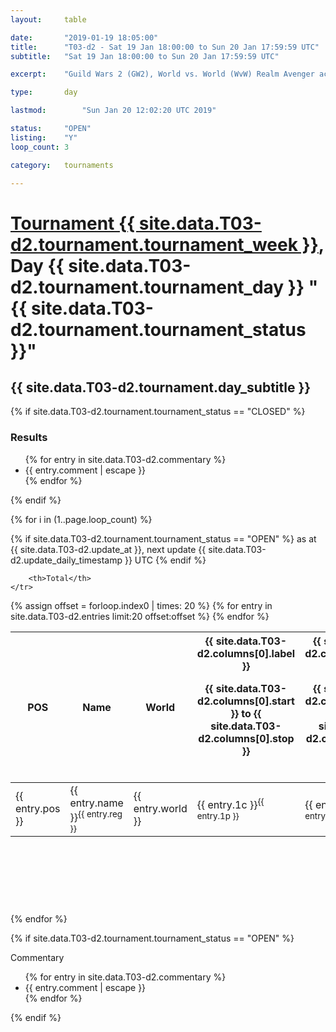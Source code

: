```yaml
---
layout: 	table

date: 		"2019-01-19 18:05:00"
title: 		"T03-d2 - Sat 19 Jan 18:00:00 to Sun 20 Jan 17:59:59 UTC"
subtitle: 	"Sat 19 Jan 18:00:00 to Sun 20 Jan 17:59:59 UTC"

excerpt:    "Guild Wars 2 (GW2), World vs. World (WvW) Realm Avenger achivement Tournament. \"Every Kill Counts\""

type:       day

lastmod: 		"Sun Jan 20 12:02:20 UTC 2019"

status:     "OPEN"
listing:    "Y"
loop_count: 3

category: 	tournaments

---
```

<div class="table_header">
    <h1><a href="{{ site.data.T03-d2.tournament.week_url }}">Tournament {{ site.data.T03-d2.tournament.tournament_week }}</a>, Day {{ site.data.T03-d2.tournament.tournament_day }} "{{ site.data.T03-d2.tournament.tournament_status }}"</h1>
    <h2>{{ site.data.T03-d2.tournament.day_subtitle }}</h2> 
</div>

{% if site.data.T03-d2.tournament.tournament_status == "CLOSED" %} 
<div class="commentary">
  <h3>Results</h3>
  <ul>
    {% for entry in site.data.T03-d2.commentary %}
    <li class="commentary_list">{{ entry.comment | escape }}</li>
    {% endfor %}
  </ul>
</div>
{% endif %}


{% for i in (1..page.loop_count) %}

{% if site.data.T03-d2.tournament.tournament_status == "OPEN" %} 
<span class="table_nextupdate">as at {{ site.data.T03-d2.update_at }}, next update {{ site.data.T03-d2.update_daily_timestamp }} UTC</span> 
{% endif %}

<table class="day_table">
  <colgroup>
    <col style="width:18px">
    <col style="width:55px">
    <col style="width:55px">
    <col style="width:12px">
    <col style="width:12px">
    <col style="width:12px">
    <col style="width:12px">
    <col style="width:12px">
    <col style="width:12px">
    <col style="width:12px">
    <col style="width:12px">
    <col style="width:12px">
    <col style="width:12px">
    <col style="width:12px">
    <col style="width:12px">
    <col style="width:12px">
    <col style="width:12px">
    <col style="width:12px">
    <col style="width:12px">
    <col style="width:12px">
    <col style="width:12px">
    <col style="width:12px">
    <col style="width:12px">
    <col style="width:12px">
    <col style="width:12px">
    <col style="width:12px">
    <col style="width:12px">
    <col style="width:18px">
  </colgroup>  
  <thead>
    <tr>
        <th>POS</th>
        <th class="AlignLeft">Name</th>
        <th class="AlignLeft">World</th>

<th><div class="label">{{ site.data.T03-d2.columns[0].label }}<p class="onhover">{{ site.data.T03-d2.columns[0].start }} to {{ site.data.T03-d2.columns[0].stop }}</p></div>​</th>
<th><div class="label">{{ site.data.T03-d2.columns[1].label }}<p class="onhover">{{ site.data.T03-d2.columns[1].start }} to {{ site.data.T03-d2.columns[1].stop }}</p></div>​</th>
<th><div class="label">{{ site.data.T03-d2.columns[2].label }}<p class="onhover">{{ site.data.T03-d2.columns[2].start }} to {{ site.data.T03-d2.columns[2].stop }}</p></div>​</th>
<th><div class="label">{{ site.data.T03-d2.columns[3].label }}<p class="onhover">{{ site.data.T03-d2.columns[3].start }} to {{ site.data.T03-d2.columns[3].stop }}</p></div>​</th>
<th><div class="label">{{ site.data.T03-d2.columns[4].label }}<p class="onhover">{{ site.data.T03-d2.columns[4].start }} to {{ site.data.T03-d2.columns[4].stop }}</p></div>​</th>
<th><div class="label">{{ site.data.T03-d2.columns[5].label }}<p class="onhover">{{ site.data.T03-d2.columns[5].start }} to {{ site.data.T03-d2.columns[5].stop }}</p></div>​</th>
<th><div class="label">{{ site.data.T03-d2.columns[6].label }}<p class="onhover">{{ site.data.T03-d2.columns[6].start }} to {{ site.data.T03-d2.columns[6].stop }}</p></div>​</th>
<th><div class="label">{{ site.data.T03-d2.columns[7].label }}<p class="onhover">{{ site.data.T03-d2.columns[7].start }} to {{ site.data.T03-d2.columns[7].stop }}</p></div>​</th>
<th><div class="label">{{ site.data.T03-d2.columns[8].label }}<p class="onhover">{{ site.data.T03-d2.columns[8].start }} to {{ site.data.T03-d2.columns[8].stop }}</p></div>​</th>
<th><div class="label">{{ site.data.T03-d2.columns[9].label }}<p class="onhover">{{ site.data.T03-d2.columns[9].start }} to {{ site.data.T03-d2.columns[9].stop }}</p></div>​</th>
<th><div class="label">{{ site.data.T03-d2.columns[10].label }}<p class="onhover">{{ site.data.T03-d2.columns[10].start }} to {{ site.data.T03-d2.columns[10].stop }}</p></div>​</th>

<th><div class="label">{{ site.data.T03-d2.columns[11].label }}<p class="onhover">{{ site.data.T03-d2.columns[11].start }} to {{ site.data.T03-d2.columns[11].stop }}</p></div>​</th>
<th><div class="label">{{ site.data.T03-d2.columns[12].label }}<p class="onhover">{{ site.data.T03-d2.columns[12].start }} to {{ site.data.T03-d2.columns[12].stop }}</p></div>​</th>
<th><div class="label">{{ site.data.T03-d2.columns[13].label }}<p class="onhover">{{ site.data.T03-d2.columns[13].start }} to {{ site.data.T03-d2.columns[13].stop }}</p></div>​</th>
<th><div class="label">{{ site.data.T03-d2.columns[14].label }}<p class="onhover">{{ site.data.T03-d2.columns[14].start }} to {{ site.data.T03-d2.columns[14].stop }}</p></div>​</th>
<th><div class="label">{{ site.data.T03-d2.columns[15].label }}<p class="onhover">{{ site.data.T03-d2.columns[15].start }} to {{ site.data.T03-d2.columns[15].stop }}</p></div>​</th>
<th><div class="label">{{ site.data.T03-d2.columns[16].label }}<p class="onhover">{{ site.data.T03-d2.columns[16].start }} to {{ site.data.T03-d2.columns[16].stop }}</p></div>​</th>
<th><div class="label">{{ site.data.T03-d2.columns[17].label }}<p class="onhover">{{ site.data.T03-d2.columns[17].start }} to {{ site.data.T03-d2.columns[17].stop }}</p></div>​</th>
<th><div class="label">{{ site.data.T03-d2.columns[18].label }}<p class="onhover">{{ site.data.T03-d2.columns[18].start }} to {{ site.data.T03-d2.columns[18].stop }}</p></div>​</th>
<th><div class="label">{{ site.data.T03-d2.columns[19].label }}<p class="onhover">{{ site.data.T03-d2.columns[19].start }} to {{ site.data.T03-d2.columns[19].stop }}</p></div>​</th>
<th><div class="label">{{ site.data.T03-d2.columns[20].label }}<p class="onhover">{{ site.data.T03-d2.columns[20].start }} to {{ site.data.T03-d2.columns[20].stop }}</p></div>​</th>

<th><div class="label">{{ site.data.T03-d2.columns[21].label }}<p class="onhover">{{ site.data.T03-d2.columns[21].start }} to {{ site.data.T03-d2.columns[21].stop }}</p></div>​</th>
<th><div class="label">{{ site.data.T03-d2.columns[22].label }}<p class="onhover">{{ site.data.T03-d2.columns[22].start }} to {{ site.data.T03-d2.columns[22].stop }}</p></div>​</th>
<th><div class="label">{{ site.data.T03-d2.columns[23].label }}<p class="onhover">{{ site.data.T03-d2.columns[23].start }} to {{ site.data.T03-d2.columns[23].stop }}</p></div>​</th>

        <th>Total</th>
    </tr>
  </thead>
  {% assign offset = forloop.index0 | times: 20 %}
<tbody>
{% for entry in site.data.T03-d2.entries limit:20 offset:offset %}
  <tr>
    <td class="pl{{ entry.pos }}">{{ entry.pos }}</td>
    <td class="AlignLeft">{{ entry.name }}<sup>{{ entry.reg }}</sup></td>
    <td class="AlignLeft">{{ entry.world }}</td>
    <td class="pl{{ entry.1p }}">{{ entry.1c }}<sup>{{ entry.1p }}</sup></td>
    <td class="pl{{ entry.2p }}">{{ entry.2c }}<sup>{{ entry.2p }}</sup></td>
    <td class="pl{{ entry.3p }}">{{ entry.3c }}<sup>{{ entry.3p }}</sup></td>
    <td class="pl{{ entry.4p }}">{{ entry.4c }}<sup>{{ entry.4p }}</sup></td>
    <td class="pl{{ entry.5p }}">{{ entry.5c }}<sup>{{ entry.5p }}</sup></td>
    <td class="pl{{ entry.6p }}">{{ entry.6c }}<sup>{{ entry.6p }}</sup></td>
    <td class="pl{{ entry.7p }}">{{ entry.7c }}<sup>{{ entry.7p }}</sup></td>
    <td class="pl{{ entry.8p }}">{{ entry.8c }}<sup>{{ entry.8p }}</sup></td>
    <td class="pl{{ entry.9p }}">{{ entry.9c }}<sup>{{ entry.9p }}</sup></td>
    <td class="pl{{ entry.10p }}">{{ entry.10c }}<sup>{{ entry.10p }}</sup></td>
    <td class="pl{{ entry.11p }}">{{ entry.11c }}<sup>{{ entry.11p }}</sup></td>
    <td class="pl{{ entry.12p }}">{{ entry.12c }}<sup>{{ entry.12p }}</sup></td>
    <td class="pl{{ entry.13p }}">{{ entry.13c }}<sup>{{ entry.13p }}</sup></td>
    <td class="pl{{ entry.14p }}">{{ entry.14c }}<sup>{{ entry.14p }}</sup></td>
    <td class="pl{{ entry.15p }}">{{ entry.15c }}<sup>{{ entry.15p }}</sup></td>
    <td class="pl{{ entry.16p }}">{{ entry.16c }}<sup>{{ entry.16p }}</sup></td>
    <td class="pl{{ entry.17p }}">{{ entry.17c }}<sup>{{ entry.17p }}</sup></td>
    <td class="pl{{ entry.18p }}">{{ entry.18c }}<sup>{{ entry.18p }}</sup></td>
    <td class="pl{{ entry.19p }}">{{ entry.19c }}<sup>{{ entry.19p }}</sup></td>
    <td class="pl{{ entry.20p }}">{{ entry.20c }}<sup>{{ entry.20p }}</sup></td>
    <td class="pl{{ entry.21p }}">{{ entry.21c }}<sup>{{ entry.21p }}</sup></td>
    <td class="pl{{ entry.22p }}">{{ entry.22c }}<sup>{{ entry.22p }}</sup></td>
    <td class="pl{{ entry.23p }}">{{ entry.23c }}<sup>{{ entry.23p }}</sup></td>
    <td class="pl{{ entry.24p }}">{{ entry.24c }}<sup>{{ entry.24p }}</sup></td>
    <td>{{ entry.total }}</td>
  </tr>
{% endfor %}  
</tbody>
</table>
<div class="leaderboard">
  <script async src="//pagead2.googlesyndication.com/pagead/js/adsbygoogle.js"></script>
  <!-- 728x90 -->
  <ins class="adsbygoogle"
       style="display:inline-block;width:728px;height:90px"
       data-ad-client="ca-pub-3274917281288240"
       data-ad-slot="3870538733"></ins>
  <script>
  (adsbygoogle = window.adsbygoogle || []).push({});
  </script>    
</div>
<br />
{% endfor %}

{% if site.data.T03-d2.tournament.tournament_status == "OPEN" %} 
<div class="commentary">
  <span class="commentary_title">Commentary</span>
  <ul>
    {% for entry in site.data.T03-d2.commentary %}
    <li class="commentary_list">{{ entry.comment | escape }}</li>
    {% endfor %}
  </ul>
</div>
{% endif %}


